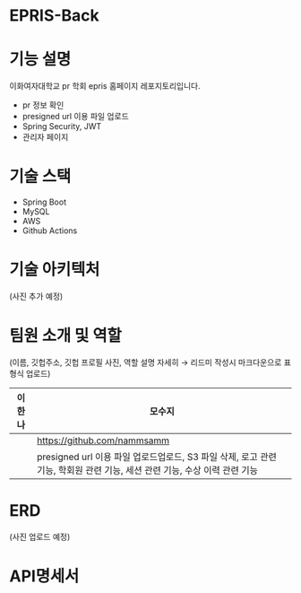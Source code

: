 # EPRIS-Back
# 기능 설명

이화여자대학교 pr 학회 epris 홈페이지 레포지토리입니다.

- pr 정보 확인
- presigned url 이용 파일 업로드
- Spring Security, JWT
- 관리자 페이지

# 기술 스택

- Spring Boot
- MySQL
- AWS
- Github Actions

# 기술 아키텍처

(사진 추가 예정)

# 팀원 소개 및 역할

(이름, 깃헙주소, 깃헙 프로필 사진, 역할 설명 자세히 → 리드미 작성시 마크다운으로 표 형식 업로드)

| 이한나 | 모수지 |
| --- | --- |
|  | https://github.com/nammsamm |
|  | presigned url 이용 파일 업로드업로드, S3 파일 삭제, 로고 관련 기능, 학회원 관련 기능, 세션 관련 기능, 수상 이력 관련 기능 |

# ERD

(사진 업로드 예정)

# API명세서
